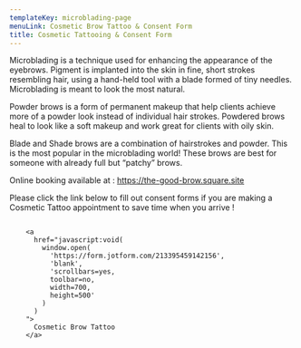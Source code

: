 ```yaml
---
templateKey: microblading-page
menuLink: Cosmetic Brow Tattoo & Consent Form
title: Cosmetic Tattooing & Consent Form
---
```

Microblading is a technique used for enhancing the appearance of the eyebrows. Pigment is implanted into the skin in fine, short strokes resembling hair, using a hand-held tool with a blade formed of tiny needles. Microblading is meant to look the most natural.

Powder brows is a form of permanent makeup that help clients achieve more of a powder look instead of individual hair strokes. Powdered brows heal to look like a soft makeup and work great for clients with oily skin.

Blade and Shade brows are a combination of hairstrokes and powder. This is the most popular in the microblading world! These brows are best for someone with already full but “patchy” brows.

Online booking available at :     https://the-good-brow.square.site



Please click the link below to fill out consent forms if you are making a Cosmetic Tattoo appointment to save time when you arrive !

 

```

    <a
      href="javascript:void(
        window.open(
          'https://form.jotform.com/213395459142156',
          'blank',
          'scrollbars=yes,
          toolbar=no,
          width=700,
          height=500'
        )
      )
    ">
      Cosmetic Brow Tattoo
    </a>
```